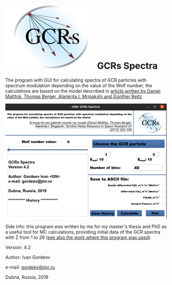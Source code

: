 # ![](https://github.com/GordoNice/GCRs_Spectra/blob/master/Logo.svg "GCRs Spectra Logo") GCRs Spectra

The program with GUI for calculating spectra of GCR particles with spectrum modulation
depending on the value of the Wolf number, the calculations are based on the model described in
[article written by Daniel Matthiä, Thomas Berger, Alankrita I. Mrigakshi and Günther Reitz](https://www.sciencedirect.com/science/article/abs/pii/S0273117712005947) 

![alt text](https://github.com/GordoNice/GCRs_Spectra/blob/master/Screenshot.png "Screenshot of the program window")

Side info: this program was written by me for my master's thesis and PhD as a useful tool for MC calculations, providing initial data of the GCR spectra with Z from 1 to 28 ([see also the work where this program was used](https://link.springer.com/article/10.1007/s12036-020-9620-3)).

Version: 4.2

Author: Ivan Gordeev <GN>

e-mail: gordeev@jinr.ru

Dubna, Russia, 2019
